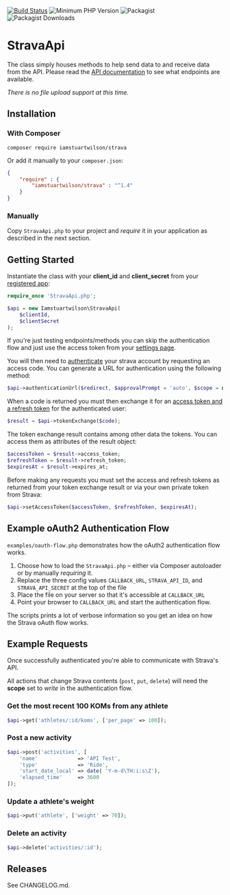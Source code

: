 [![Build Status](https://travis-ci.org/iamstuartwilson/strava.svg)](https://travis-ci.org/iamstuartwilson/strava)
![Minimum PHP Version](http://img.shields.io/badge/php->=5.5-8892BF.svg?style=flat)
![Packagist](https://img.shields.io/packagist/v/iamstuartwilson/strava.svg)
![Packagist Downloads](https://img.shields.io/packagist/dt/iamstuartwilson/strava.svg)

# StravaApi

The class simply houses methods to help send data to and receive data from the API. Please read the [API documentation](https://developers.strava.com/docs/reference/) to see what endpoints are available.

*There is no file upload support at this time.*

## Installation

### With Composer

``` shell
composer require iamstuartwilson/strava
```

Or add it manually to your `composer.json`:

``` json
{
    "require" : {
        "iamstuartwilson/strava" : "^1.4"
    }
}
```

### Manually

Copy `StravaApi.php` to your project and *require* it in your application as described in the next section.

## Getting Started

Instantiate the class with your **client_id** and **client_secret** from your [registered app](https://www.strava.com/settings/api):

``` php
require_once 'StravaApi.php';

$api = new Iamstuartwilson\StravaApi(
    $clientId,
    $clientSecret
);
```

If you're just testing endpoints/methods you can skip the authentication flow and just use the access token from your [settings page](https://www.strava.com/settings/api).

You will then need to [authenticate](https://developers.strava.com/docs/authentication/) your strava account by requesting an access code. You can generate a URL for authentication using the following method:

``` php
$api->authenticationUrl($redirect, $approvalPrompt = 'auto', $scope = null, $state = null);
```

When a code is returned you must then exchange it for an [access token and a refresh token](http://developers.strava.com/docs/authentication/#token-exchange) for the authenticated user:

``` php
$result = $api->tokenExchange($code);
```

The token exchange result contains among other data the tokens. You can access them as attributes of the result object:

```php
$accessToken = $result->access_token;
$refreshToken = $result->refresh_token;
$expiresAt = $result->expires_at;
```

Before making any requests you must set the access and refresh tokens as returned from your token exchange result or via your own private token from Strava:

``` php
$api->setAccessToken($accessToken, $refreshToken, $expiresAt);
```

## Example oAuth2 Authentication Flow

`examples/oauth-flow.php` demonstrates how the oAuth2 authentication flow works.

1. Choose how to load the `StravaApi.php` – either via Composer autoloader or by manually *requiring* it.
2. Replace the three config values `CALLBACK_URL`, `STRAVA_API_ID`, and `STRAVA_API_SECRET` at the top of the file
3. Place the file on your server so that it's accessible at `CALLBACK_URL`
4. Point your browser to `CALLBACK_URL` and start the authentication flow.

The scripts prints a lot of verbose information so you get an idea on how the Strava oAuth flow works.

## Example Requests

Once successfully authenticated you're able to communicate with Strava's API.

All actions that change Strava contents (`post`, `put`, `delete`) will need the **scope** set to *write* in the authentication flow.

### Get the most recent 100 KOMs from any athlete

``` php
$api->get('athletes/:id/koms', ['per_page' => 100]);
```

### Post a new activity

``` php
$api->post('activities', [
    'name'             => 'API Test',
    'type'             => 'Ride',
    'start_date_local' => date( 'Y-m-d\TH:i:s\Z'),
    'elapsed_time'     => 3600
]);
```

### Update a athlete's weight

``` php
$api->put('athlete', ['weight' => 70]);
```

### Delete an activity

``` php
$api->delete('activities/:id');
```

## Releases

See CHANGELOG.md.

